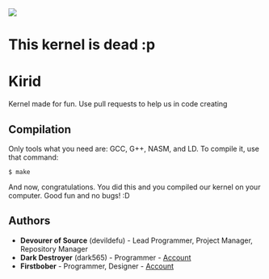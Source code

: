<img src="https://cdn.discordapp.com/attachments/437310430721998848/447114026506387457/ObaKiridLogo.png"/>

# This kernel is dead :p

# Kirid
Kernel made for fun. Use pull requests to help us in code creating
## Compilation
Only tools what you need are: GCC, G++, NASM, and LD. To compile it, use that command:
```
$ make
```
And now, congratulations. You did this and you compiled our kernel on your computer. Good fun and no bugs! :D

## Authors
* **Devourer of Source** (devildefu) - Lead Programmer, Project Manager, Repository Manager
* **Dark Destroyer** (dark565) - Programmer - [Account](https://github.com/Dark565)
* **Firstbober** - Programmer, Designer - [Account](https://github.com/Firstbober)
